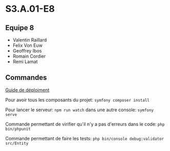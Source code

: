 # S3.A.01-E8

## Equipe 8

- Valentin Raillard
- Felix Von Euw
- Geoffrey Ibos
- Romain Cordier
- Remi Lamat

## Commandes

[Guide de déploiment](./guide-de-deploiement.md)

Pour avoir tous les composants du projet:
```symfony composer install```

Pour lancer le serveur:
```npm run watch```
dans une autre console:
```symfony serve```

Commande permettant de virifier qu'il n'y a pas d'erreurs dans le code:
```php bin/phpunit```

Commande permettant de faire les tests:
```php bin/console debug:validator src/Entity```

